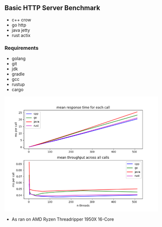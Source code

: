 ## Basic HTTP Server Benchmark  

* c++ crow  
* go http  
* java jetty  
* rust actix  

### Requirements  
* golang  
* git  
* jdk  
* gradle  
* gcc  
* rustup  
* cargo  

![benchmark](benchmark.png "benchmark")
* As ran on AMD Ryzen Threadripper 1950X 16-Core
